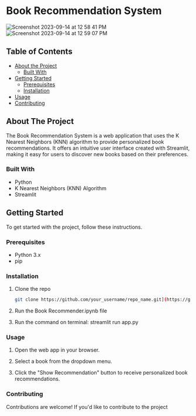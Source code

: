 # Book Recommendation System

![Screenshot 2023-09-14 at 12 58 41 PM](https://github.com/AnweshaPatra/book-recommendation-system-pc/assets/36663339/cd13bd10-a7ce-4f0e-ac7c-1badb6e1b921)
![Screenshot 2023-09-14 at 12 59 07 PM](https://github.com/AnweshaPatra/book-recommendation-system-pc/assets/36663339/1e165fcd-c49e-4add-bdad-4345e1dcaf30)


## Table of Contents

- [About the Project](#about-the-project)
  - [Built With](#built-with)
- [Getting Started](#getting-started)
  - [Prerequisites](#prerequisites)
  - [Installation](#installation)
- [Usage](#usage)
- [Contributing](#contributing)

## About The Project

The Book Recommendation System is a web application that uses the K Nearest Neighbors (KNN) algorithm to provide personalized book recommendations. It offers an intuitive user interface created with Streamlit, making it easy for users to discover new books based on their preferences.

### Built With

- Python
- K Nearest Neighbors (KNN) Algorithm
- Streamlit

## Getting Started

To get started with the project, follow these instructions.

### Prerequisites

- Python 3.x
- pip

### Installation

1. Clone the repo
   ```sh
   git clone https://github.com/your_username/repo_name.git](https://github.com/AnweshaPatra/book-recommendation-system-pc.git

2. Run the Book Recommender.ipynb file
   
3. Run the command on terminal: streamlit run app.py

### Usage
   
1. Open the web app in your browser.
   
2. Select a book from the dropdown menu.

3. Click the "Show Recommendation" button to receive personalized book recommendations.

### Contributing
Contributions are welcome! If you'd like to contribute to the project
